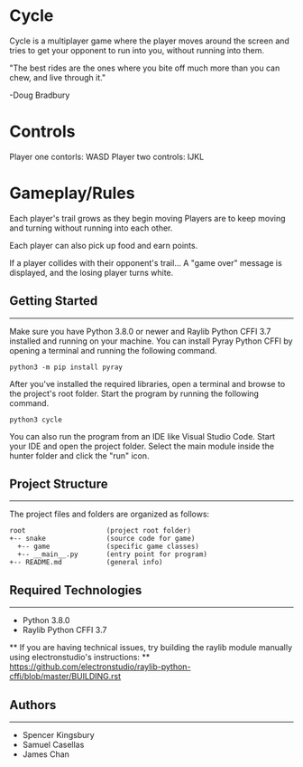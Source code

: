 # Cycle
Cycle is a multiplayer game where the player moves around the screen and tries to get your opponent to 
run into you, without running into them. 

"The best rides are the ones where you
bite off much more than you can chew,
and live through it."

-Doug Bradbury

# Controls

Player one contorls: WASD
Player two controls: IJKL

# Gameplay/Rules

Each player's trail grows as they begin moving
Players are to keep moving and turning without running into each other.

Each player can also pick up food and earn points.

If a player collides with their opponent's trail...
A "game over" message is displayed, and the losing player turns white.


## Getting Started
---
Make sure you have Python 3.8.0 or newer and Raylib Python CFFI 3.7 installed and running on your machine. You can install Pyray Python CFFI by opening a terminal and running the following command.
```
python3 -m pip install pyray
```
After you've installed the required libraries, open a terminal and browse to the project's root folder. Start the program by running the following command.

```
python3 cycle
```
You can also run the program from an IDE like Visual Studio Code. Start your IDE and open the 
project folder. Select the main module inside the hunter folder and click the "run" icon.

## Project Structure
---
The project files and folders are organized as follows:
```
root                    (project root folder)
+-- snake               (source code for game)
  +-- game              (specific game classes)
  +-- __main__.py       (entry point for program)
+-- README.md           (general info)
```

## Required Technologies
---
* Python 3.8.0
* Raylib Python CFFI 3.7

** If you are having technical issues, try building the raylib module manually using electronstudio's instructions: **
https://github.com/electronstudio/raylib-python-cffi/blob/master/BUILDING.rst

## Authors
---
* Spencer Kingsbury
* Samuel Casellas
* James Chan
